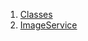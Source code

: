 1.  [Classes](services_image_service/#classes)
2.  [ImageService](services_image_service/ImageService-class.html)
